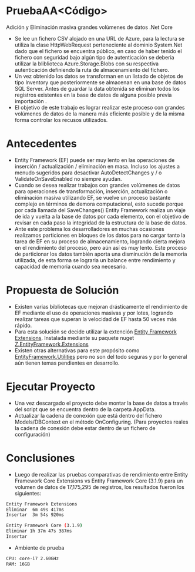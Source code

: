# PruebaAA<Código>
Adición y Eliminación masiva grandes volúmenes de datos .Net Core

  - Se lee un fichero CSV alojado en una URL de Azure, para la lectura se utiliza la clase HttpWebRequest perteneciente al dominio System.Net dado que el fichero se encuentra público, en caso de haber tenido el fichero con seguridad bajo algún tipo de autenticación se deberia utilizar la bliblioteca Azure.Storage.Blobs con su respectiva autenticación definiendo la ruta de almacenamiento del fichero.
  - Un vez obtenido los datos se transforman en un listado de objetos de tipo Inventory que posteriormente se almacenan en una base de datos SQL Server. Antes de guardar la data obtenida se eliminan todos los registros existentes en la base de datos de alguna posible previa importación .
  - El objetivo de este trabajo es lograr realizar este proceso con grandes volúmenes de datos de la manera más eficiente posible y de la misma forma controlar los recusos utilizados.
  
# Antecedentes
 - Entity Framework (EF) puede ser muy lento en las operaciones de inserción / actualización / eliminación en masa. Incluso los ajustes a menudo sugeridos para desactivar AutoDetectChanges y / o ValidateOnSaveEnabled no siempre ayudan.
  -  Cuando se desea realizar trabajos con grandes volúmenes de datos para operaciones de transformación, inserción, actualización o eliminación masiva utilizando EF, se vuelve un proceso bastante complejo en términos de demora computacional, esto sucede porque por cada llamada del SaveChanges()  Entity Framework realiza un viaje de ida y vuelta a la base de datos por cada elemento, con el objetivo de revisar en cada paso la integridad de la estructura de la base de datos. 
  - Ante este problema los desarrolladores en muchas ocasiones realizamos particiones en bloques de los datos para no cargar tanto la tarea de EF en su proceso de almacenamiento, logrando cierta mejora en el rendimiento del proceso, pero aún así es muy lento. Este proceso de particionar los datos también aporta una disminución de la memoria utilizada, de esta forma se lograria un balance entre rendimiento y capacidad de memoria cuando sea necesario.
 
# Propuesta de Solución
 - Existen varias bibliotecas que mejoran drásticamente el rendimiento de EF mediante el uso de operaciones masivas y por lotes, logrando realizar tareas que superan la velocidad de EF hasta 50 veces más rápido. 
 - Para esta solución se decide utilizar la extención [Entity Framework Extensions](https://entityframework-extensions.net/bulk-savechanges). Instalada mediante su paquete nuget [Z.EntityFramework.Extensions](https://www.nuget.org/packages/Z.EntityFramework.Extensions/4.0.106)
 - Existen otras alternativas para este propósito como [EntityFramework.Utilities](https://github.com/MikaelEliasson/EntityFramework.Utilities) pero no son del todo seguras y por lo general aún tienen temas pendientes en desarrollo.

# Ejecutar Proyecto
 - Una vez descargado el proyecto debe montar la base de datos a través del script que se encuentra dentro de la carpeta AppData. 
 - Actualizar la cadena de conexión que está dentro del fichero Models/DBContext en el método OnConfiguring. (Para proyectos reales la cadena de conexión debe estar dentro de un fichero de configuración)

# Conclusiones
 - Luego de realizar las pruebas comparativas de rendimiento entre Entity Framework Core Extensions vs Entity Framework Core (3.1.9) para un volumen de datos de 17,175,295 de registros, los resultados fueron los siguientes:
 
 ```sh
Entity Framework Extensions
Eliminar  6m 49s 417ms
Insertar  3m 54s 920ms

Entity Framework Core (3.1.9)
Eliminar 1h 37m 47s 387ms
Insertar 
```
 - Ambiente de prueba 
 ```sh
 CPU: core-i7 2.60GHz 
 RAM: 16GB
```
